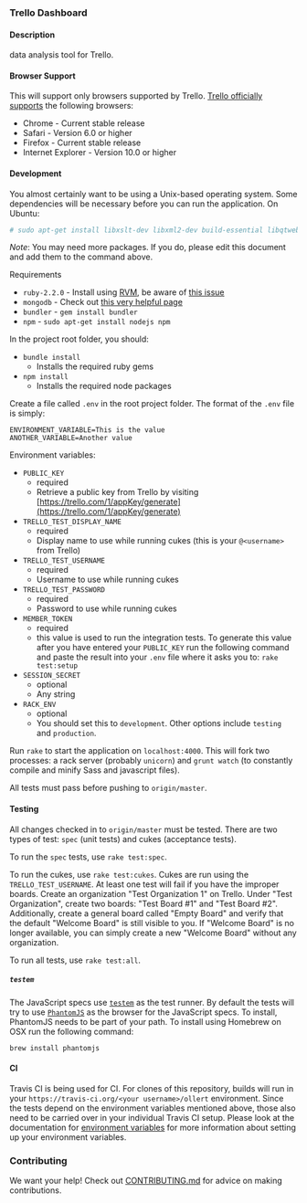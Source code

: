 ### Trello Dashboard



#### Description

data analysis tool for Trello.

#### Browser Support

This will support only browsers supported by Trello. [Trello officially supports](//help.trello.com/customer/portal/articles/940690) the following browsers:

* Chrome - Current stable release
* Safari - Version 6.0 or higher
* Firefox - Current stable release
* Internet Explorer - Version 10.0 or higher

#### Development

You almost certainly want to be using a Unix-based operating system. Some dependencies will be necessary before you can run the application. On Ubuntu:

``` bash
# sudo apt-get install libxslt-dev libxml2-dev build-essential libqtwebkit-dev
```

*Note*: You may need more packages. If you do, please edit this document and add them to the command above.

Requirements

* `ruby-2.2.0` - Install using [RVM](https://rvm.io/), be aware of [this issue](https://rvm.io/integration/gnome-terminal)
* `mongodb` - Check out [this very helpful page](http://docs.mongodb.org/manual/tutorial/install-mongodb-on-ubuntu/)
* `bundler` - `gem install bundler`
* `npm` - `sudo apt-get install nodejs npm`

In the project root folder, you should:

* `bundle install`
  * Installs the required ruby gems
* `npm install`
  * Installs the required node packages

Create a file called `.env` in the root project folder. The format of the `.env` file is simply:

```
ENVIRONMENT_VARIABLE=This is the value
ANOTHER_VARIABLE=Another value
```

Environment variables:

* `PUBLIC_KEY`
  * required
  * Retrieve a public key from Trello by visiting [https://trello.com/1/appKey/generate](https://trello.com/1/appKey/generate)
* `TRELLO_TEST_DISPLAY_NAME`
  * required
  * Display name to use while running cukes (this is your `@<username>` from Trello)
* `TRELLO_TEST_USERNAME`
  * required
  * Username to use while running cukes
* `TRELLO_TEST_PASSWORD`
  * required
  * Password to use while running cukes
* `MEMBER_TOKEN`
  * required
  * this value is used to run the integration tests. To generate this value after you have entered your `PUBLIC_KEY` run the following command and paste the result into your `.env` file where it asks you to: `rake test:setup`
* `SESSION_SECRET`
  * optional
  * Any string
* `RACK_ENV`
  * optional
  * You should set this to `development`. Other options include `testing` and `production`.

Run `rake` to start the application on `localhost:4000`. This will fork two processes: a rack server (probably `unicorn`) and `grunt watch` (to constantly compile and minify Sass and javascript files).

All tests must pass before pushing to `origin/master`.

#### Testing

All changes checked in to `origin/master` must be tested. There are two types of test: `spec` (unit tests) and cukes (acceptance tests).

To run the `spec` tests, use `rake test:spec`.

To run the cukes, use `rake test:cukes`. Cukes are run using the `TRELLO_TEST_USERNAME`. At least one test will fail if you have the improper boards. Create an organization "Test Organization 1" on Trello. Under "Test Organization", create two boards: "Test Board #1" and "Test Board #2". Additionally, create a general board called "Empty Board" and verify that the default "Welcome Board" is still visible to you. If "Welcome Board" is no longer available, you can simply create a new "Welcome Board" without any organization.

To run all tests, use `rake test:all`.

##### `testem`

The JavaScript specs use [`testem`](https://github.com/airportyh/testem#installation) as the test runner. By default the tests will try to use [`PhantomJS`](http://phantomjs.org/) as the browser for the JavaScript specs. To install, PhantomJS needs to be part of your path. To install using Homebrew on OSX run the following command:

```
brew install phantomjs
```

#### CI
Travis CI is being used for CI. For clones of this repository, builds will run in your `https://travis-ci.org/<your username>/ollert` environment. Since the tests depend on the environment variables mentioned above, those also need to be carried over in your individual Travis CI setup. Please look at the documentation for [environment variables](http://docs.travis-ci.com/user/environment-variables/#Using-Settings) for more information about setting up your environment variables.

### Contributing

We want your help! Check out [CONTRIBUTING.md](/CONTRIBUTING.md) for advice on making contributions.
